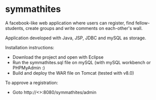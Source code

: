 # symmathites

A facebook-like web application where users can register, find fellow-students, create groups and write comments on each-other's wall.

Application developed with Java, JSP, JDBC and mySQL as storage.

Installation instructions:
- Download the project and open with Eclipse
- Run the symmathites.sql file on mySQL (with mySQL workbench or PHPMyAdmin :)
- Build and deploy the WAR file on Tomcat (tested with v8.0)

To approve a registration:
- Goto http://<<server address>>:8080/symmathites/admin  
